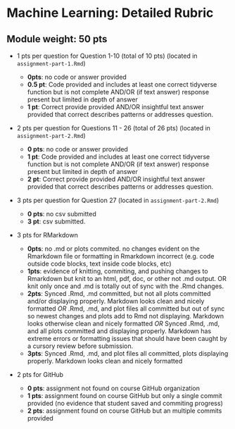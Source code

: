 # Machine Learning: Detailed Rubric

## Module weight: 50 pts

- 1 pts per question for Question 1-10 (total of 10 pts) (located in `assignment-part-1.Rmd`)
    - **0pts**: no code or answer provided
    - **0.5 pt**: Code provided and includes at least one correct tidyverse function but is not complete AND/OR (if text answer) response present but limited in depth of answer
    - **1 pt**: Correct provide provided AND/OR insightful text answer provided that correct describes patterns or addresses question.
    
- 2 pts per question for Questions 11 - 26 (total of 26 pts) (located in `assignment-part-2.Rmd`)
    - **0 pts**: no code or answer provided
    - **1 pt**: Code provided and includes at least one correct tidyverse function but is not complete AND/OR (if text answer) response present but limited in depth of answer
    - **2 pt**: Correct provide provided AND/OR insightful text answer provided that correct describes patterns or addresses question.
    
- 3 pts per question for Question 27 (located in `assignment-part-2.Rmd`)
    - **0 pts**: no csv submitted
    - **3 pt**: csv submitted.
    
- 3 pts for RMarkdown
    - **0pts**: no .md or plots commited. no changes evident on the Rmarkdown file or formatting in Rmarkdown incorrect (e.g. code outside code blocks, text inside code blocks, etc)
    - **1pts**: evidence of knitting, commiting, and pushing changes to Rmarkdown but knit to an html, pdf, doc, or other not .md output. OR knit only once and .md is totally out of sync with the .Rmd changes.
    - **2pts**: Synced .Rmd, .md committed, but not all plots committed and/or displaying properly. Markdown looks clean and nicely formatted
        _OR_ .Rmd, .md, and plot files all committed but out of sync so newest changes and plots add to Rmd not displaying. Markdown looks otherwise clean and nicely formatted
        _OR_ Synced .Rmd, .md, and all plots committed and displaying properly. Markdown has extreme errors or formatting issues that should have been caught by a cursory review before submission.
    - **3pts**: Synced .Rmd, .md, and plot files all committed, plots displaying properly. Markdown looks clean and nicely formatted
    
- 2 pts for GitHub
  - **0 pts**: assignment not found on course GitHub organization
  - **1 pts**: assignment found on course GitHub but only a single commit provided (no evidence that student saved and commiting progress)
  - **2 pts**: assignment found on course GitHub but an multiple commits provided
